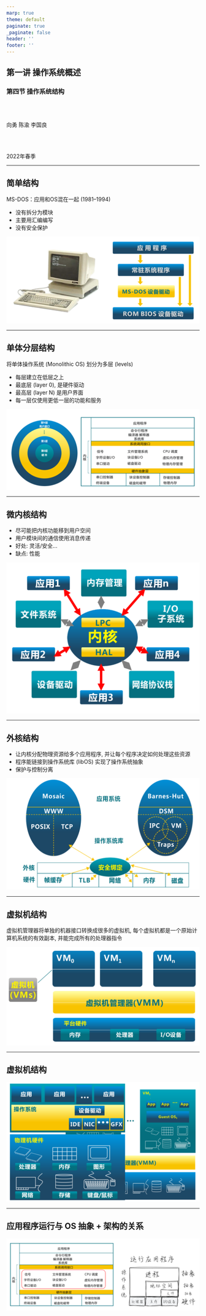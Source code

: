 ```yaml
---
marp: true
theme: default
paginate: true
_paginate: false
header: ''
footer: ''
---
```


<!-- theme: gaia -->
<!-- page_number: true -->
<!-- _class: lead -->

## 第一讲 操作系统概述

### 第四节 操作系统结构

<br>
<br>

向勇 陈渝 李国良 

<br>
<br>

2022年春季

---
## 简单结构
MS-DOS：应用和OS混在一起 (1981–1994)
- 没有拆分为模块
- 主要用汇编编写
- 没有安全保护

![bg right 100%](./figs/msdos.png)


---
## 单体分层结构
将单体操作系统 (Monolithic OS) 划分为多层 (levels)
- 每层建立在低层之上
- 最底层 (layer 0), 是硬件驱动
- 最高层 (layer N) 是用户界面
- 每一层仅使用更低一层的功能和服务

![bg right 100%](./figs/multi-level-os-arch.png)


---
## 微内核结构
- 尽可能把内核功能移到用户空间
- 用户模块间的通信使用消息传递
- 好处: 灵活/安全...
- 缺点: 性能

![bg right:45% 100%](./figs/microkernel-arch.png)

---
## 外核结构
- 让内核分配物理资源给多个应用程序, 并让每个程序决定如何处理这些资源
- 程序能链接到操作系统库 (libOS) 实现了操作系统抽象
- 保护与控制分离

![bg right:45% 100%](./figs/exokernel-arch.png)


---
## 虚拟机结构
虚拟机管理器将单独的机器接口转换成很多的虚拟机, 每个虚拟机都是一个原始计算机系统的有效副本, 并能完成所有的处理器指令

![bg right:45% 100%](./figs/vmm-arch.png)

---
## 虚拟机结构


![bg 60%](./figs/vmm-arch-view.png)

---
## 应用程序运行与 OS 抽象 + 架构的关系

![bg 90%](./figs/os-env.png)